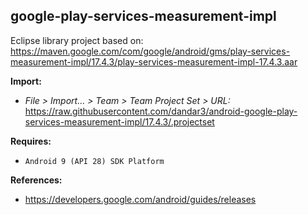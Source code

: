 ## google-play-services-measurement-impl

Eclipse library project based on:<br/>
https://maven.google.com/com/google/android/gms/play-services-measurement-impl/17.4.3/play-services-measurement-impl-17.4.3.aar

**Import:**
- _File > Import... > Team > Team Project Set > URL:_<br/>
  https://raw.githubusercontent.com/dandar3/android-google-play-services-measurement-impl/17.4.3/.projectset

**Requires:**
- `Android 9 (API 28) SDK Platform`

**References:**
- https://developers.google.com/android/guides/releases